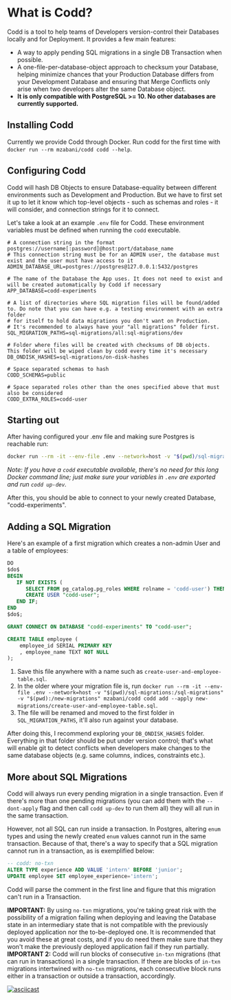 # What is Codd?

Codd is a tool to help teams of Developers version-control their Databases locally and for Deployment. It provides a few main features:

- A way to apply pending SQL migrations in a single DB Transaction when possible.  
- A one-file-per-database-object approach to checksum your Database, helping minimize chances that your Production Database differs from your Development Database and ensuring that Merge Conflicts only arise when two developers alter the same Database object.  
- **It is only compatible with PostgreSQL >= 10. No other databases are currently supported.**

## Installing Codd

Currently we provide Codd through Docker. Run codd for the first time with `docker run --rm mzabani/codd codd --help`.

## Configuring Codd

Codd will hash DB Objects to ensure Database-equality between different environments such as Development and Production. But we have to first set it up to let it know which top-level objects - such as schemas and roles - it will consider, and connection strings for it to connect.

Let's take a look at an example `.env` file for Codd. These environment variables must be defined when running the `codd` executable.

````.env
# A connection string in the format postgres://username[:password]@host:port/database_name
# This connection string must be for an ADMIN user, the database must exist and the user must have access to it
ADMIN_DATABASE_URL=postgres://postgres@127.0.0.1:5432/postgres

# The name of the Database the App uses. It does not need to exist and will be created automatically by Codd if necessary
APP_DATABASE=codd-experiments

# A list of directories where SQL migration files will be found/added to. Do note that you can have e.g. a testing environment with an extra folder
# for itself to hold data migrations you don't want on Production.
# It's recommended to always have your "all migrations" folder first.
SQL_MIGRATION_PATHS=sql-migrations/all:sql-migrations/dev

# Folder where files will be created with checksums of DB objects. This folder will be wiped clean by codd every time it's necessary
DB_ONDISK_HASHES=sql-migrations/on-disk-hashes

# Space separated schemas to hash
CODD_SCHEMAS=public

# Space separated roles other than the ones specified above that must also be considered
CODD_EXTRA_ROLES=codd-user
````

## Starting out

After having configured your .env file and making sure Postgres is reachable run:

````bash
docker run --rm -it --env-file .env --network=host -v "$(pwd)/sql-migrations:/sql-migrations" mzabani/codd codd up-dev
````

*Note: If you have a `codd` executable available, there's no need for this long Docker command line; just make sure your variables in `.env` are exported and run `codd up-dev`.*

After this, you should be able to connect to your newly created Database, "codd-experiments".

## Adding a SQL Migration

Here's an example of a first migration which creates a non-admin User and a table of employees:

````sql
DO
$do$
BEGIN
   IF NOT EXISTS (
      SELECT FROM pg_catalog.pg_roles WHERE rolname = 'codd-user') THEN
      CREATE USER "codd-user";
   END IF;
END
$do$;

GRANT CONNECT ON DATABASE "codd-experiments" TO "codd-user";

CREATE TABLE employee (
    employee_id SERIAL PRIMARY KEY
    , employee_name TEXT NOT NULL
);
````

1. Save this file anywhere with a name such as `create-user-and-employee-table.sql`.
2. In the older where your migration file is, run `docker run --rm -it --env-file .env --network=host -v "$(pwd)/sql-migrations:/sql-migrations" -v "$(pwd):/new-migrations" mzabani/codd codd add --apply new-migrations/create-user-and-employee-table.sql`.
3. The file will be renamed and moved to the first folder in `SQL_MIGRATION_PATHS`, it'll also run against your database.

After doing this, I recommend exploring your `DB_ONDISK_HASHES` folder. Everything in that folder should be put under version control; that's what will enable git to detect conflicts when developers make changes to the same database objects (e.g. same columns, indices, constraints etc.).

## More about SQL Migrations

Codd will always run every pending migration in a single transaction. Even if there's more than one pending migrations (you can add them with the `--dont-apply` flag and then call `codd up-dev` to run them all) they will all run in the same transaction.

However, not all SQL can run inside a transaction. In Postgres, altering `enum` types and using the newly created `enum` values cannot run in the same transaction.
Because of that, there's a way to specify that a SQL migration cannot run in a transaction, as is exemplified below:


````sql
-- codd: no-txn
ALTER TYPE experience ADD VALUE 'intern' BEFORE 'junior';
UPDATE employee SET employee_experience='intern';
````

Codd will parse the comment in the first line and figure that this migration can't run in a Transaction.

**IMPORTANT:** By using `no-txn` migrations, you're taking great risk with the possibility of a migration failing when deploying and leaving the Database state in an intermediary state that is not compatible with the previously deployed application nor the to-be-deployed one. It is recommended that you avoid these at great costs, and if you do need them make sure that they won't make the previously deployed application fail if they run partially.
**IMPORTANT 2:** Codd will run blocks of consecutive `in-txn` migrations (that can run in transactions) in a single transaction. If there are blocks of `in-txn` migrations intertwined with `no-txn` migrations, each consecutive block runs either in a transaction or outside a transaction, accordingly.


[![asciicast](https://asciinema.org/a/wTdnsKvPV6rl9LTGC8B2pICuC.svg)](https://asciinema.org/a/wTdnsKvPV6rl9LTGC8B2pICuC)